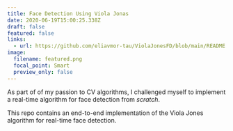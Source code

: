 ```yaml
---
title: Face Detection Using Viola Jonas
date: 2020-06-19T15:00:25.338Z
draft: false
featured: false
links:
  - url: https://github.com/eliavmor-tau/ViolaJonesFD/blob/main/README.md
image:
  filename: featured.png
  focal_point: Smart
  preview_only: false
---
```

As part of of my passion to CV algorithms, I challenged myself to implement a real-time algorithm for face detection from *scratch*.

This repo contains an end-to-end implementation of the Viola Jones algorithm for real-time face detection.